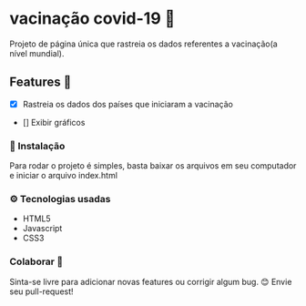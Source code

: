 # vacinação covid-19 💉
Projeto de página única que rastreia os dados referentes a vacinação(a nível mundial).



## Features 🚀
- [x] Rastreia os dados dos países que iniciaram a vacinação
- [] Exibir gráficos

### 🔧 Instalação
Para rodar o projeto é simples, basta baixar os arquivos em seu computador e iniciar o arquivo index.html

### ⚙️ Tecnologias usadas
<ul>
  <li>HTML5</li>
  <li>Javascript </li>
  <li>CSS3</li>
</ul>

### Colaborar 🙋
Sinta-se livre para adicionar novas features ou corrigir algum bug.
😊  Envie seu pull-request!
